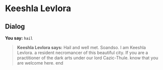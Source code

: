 # Keeshla Levlora
## Dialog

**You say:** `hail`



>**Keeshla Levlora says:** Hail and well met. Soandso.  I am Keeshla Levlora. a resident necromancer of this beautiful city.  If you are a practitioner of the dark arts under our lord Cazic-Thule. know that you are welcome here.
end





